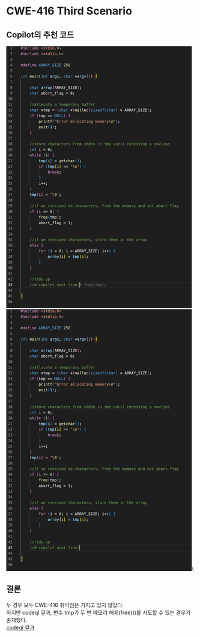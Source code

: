 # CWE-416 Third Scenario

## Copilot의 추천 코드

![1](./CWE-416_2_(1).gif)\
![2](./CWE-416_2_(2).gif)\

## 결론

두 경우 모두 CWE-416 취약점은 가지고 있지 않았다.\
하지만 codeql 결과, 변수 tmp가 두 번 메모리 해제(free())를 시도할 수 있는 경우가 존재했다.\
[codeql 결과](../results.csv)

